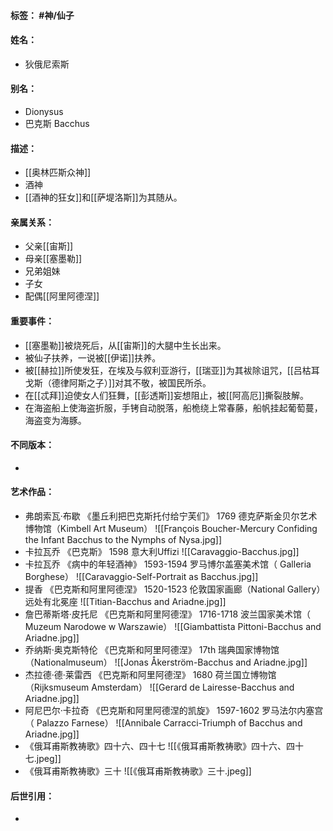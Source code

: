 #### 标签： #神/仙子
#### 姓名：
- 狄俄尼索斯
#### 别名：
- Dionysus 
- 巴克斯 Bacchus
#### 描述：
- [[奥林匹斯众神]]
- 酒神
- [[酒神的狂女]]和[[萨堤洛斯]]为其随从。
#### 亲属关系：
- 父亲[[宙斯]]
- 母亲[[塞墨勒]]
- 兄弟姐妹
- 子女
- 配偶[[阿里阿德涅]]
#### 重要事件：
- [[塞墨勒]]被烧死后，从[[宙斯]]的大腿中生长出来。
- 被仙子扶养，一说被[[伊诺]]扶养。
- 被[[赫拉]]所使发狂，在埃及与叙利亚游行，[[瑞亚]]为其袚除诅咒，[[吕枯耳戈斯（德律阿斯之子）]]对其不敬，被国民所杀。
- 在[[忒拜]]迫使女人们狂舞，[[彭透斯]]妄想阻止，被[[阿高厄]]撕裂肢解。
- 在海盗船上使海盗折服，手铐自动脱落，船桅绕上常春藤，船帆挂起葡萄蔓，海盗变为海豚。
#### 不同版本：
- 
#### 艺术作品：
- 弗朗索瓦·布歇 《墨丘利把巴克斯托付给宁芙们》 1769 德克萨斯金贝尔艺术博物馆（Kimbell Art Museum）
![[François Boucher-Mercury Confiding the Infant Bacchus to the Nymphs of Nysa.jpg]]
- 卡拉瓦乔 《巴克斯》 1598 意大利Uffizi 
![[Caravaggio-Bacchus.jpg]]
- 卡拉瓦乔 《病中的年轻酒神》 1593-1594 罗马博尔盖塞美术馆（ Galleria Borghese）
![[Caravaggio-Self-Portrait as Bacchus.jpg]]
- 提香 《巴克斯和阿里阿德涅》 1520-1523 伦敦国家画廊（National Gallery） 远处有北冕座 
![[Titian-Bacchus and Ariadne.jpg]]
- 詹巴蒂斯塔·皮托尼 《巴克斯和阿里阿德涅》 1716-1718 波兰国家美术馆（  Muzeum Narodowe w Warszawie）
![[Giambattista Pittoni-Bacchus and Ariadne.jpg]]
- 乔纳斯·奥克斯特伦 《巴克斯和阿里阿德涅》 17th 瑞典国家博物馆（Nationalmuseum）
![[Jonas Åkerström-Bacchus and Ariadne.jpg]]
- 杰拉德·德·莱雷西 《巴克斯和阿里阿德涅》 1680 荷兰国立博物馆（Rijksmuseum Amsterdam）
![[Gerard de Lairesse-Bacchus and Ariadne.jpg]]
- 阿尼巴尔·卡拉奇 《巴克斯和阿里阿德涅的凯旋》 1597-1602 罗马法尔内塞宫（ Palazzo Farnese）
![[Annibale Carracci-Triumph of Bacchus and Ariadne.jpg]]
- 《俄耳甫斯教祷歌》四十六、四十七
![[《俄耳甫斯教祷歌》四十六、四十七.jpeg]]
- 《俄耳甫斯教祷歌》三十
![[《俄耳甫斯教祷歌》三十.jpeg]]
#### 后世引用：
- 